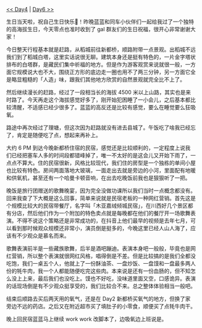 <!-- ##{"timestamp":1759852799}## -->
[<< Day4](/post/41.html) | [Day6 >>](/post/43.html)

生日当天啦，祝自己生日快乐🎂！昨晚蓝蓝和同车小伙伴们一起给我过了一个独特的高海拔生日，今天零点也准时收到了 gal 群友们的生日祝福，很开心非常谢谢大家！

今日整天行程基本就是赶路，从稻城前往新都桥，顺路附带一点景观。出稻城不远我们到了稻城白塔，这里实话说很无聊。建筑本身还是挺有特色的，一片金字塔状排布的白塔群，是藏民们集中祈福的地方。但是作为游客观赏来说就很一般，一方面它规模说大也不大，围绕正方形的底边走一圈也用不了两三分钟，另一方面它全是略显粗糙的「人造」味，跟我们其他地方欣赏的自然景观就完全比不上了。

然后继续漫长的赶路，经过了一段相当长的海拔 4500 米以上山路，其实也是来时路了。今天再走这个海拔感觉好多了，刚开始犯困睡了一小会儿，之后基本都比较清醒，不适感已经少很多了。蓝蓝的高反还是比较有感觉，要么在睡觉要么狂吸氧。

路途中再次经过了理塘，但这次因为赶路就没有进去县城了。午饭吃了啥我已经忘了，肯定是随便吃了点，想起来再补上。

大约 6 PM 到达今晚新都桥住宿的民宿，感觉还是比较顺利的，一定程度上说我们已经把塞车人多的时间段都错峰掉了，唯一不太好的是这会儿又开始下雨了，一点点不算大。住的民宿很新，风格比较现代，我们住的房型是一个独栋的单间小屋也比较有特色。房间两面落地大玻璃，一面走出去就是旁边的小河，里面配有地暖和供氧机，甚至还有一个哈曼卡顿音响，在出去吃晚饭前我也是狠狠听了一把。

晚饭是旅行团赠送的歌舞晚宴，因为完全没做功课所以我们当时一点概念都没有。回来我查了下大概是这么回事，简单来说就是民宿老板的一种网红营销。首先这是个规模比较大的民宿带餐厅，名字叫「木亚嘉绒倾城民宿」，在川西好几个景区都有分店，然后他们作为一个附加的特色卖点就是每晚都在他们的餐厅开一场歌舞表演。不得不说这个策略还是非常成功的，在抖音上他们最早的视频是去年七月，可以看到那时候观众规模还非常小，演员倒是挺多的，今晚这里已经人山人海了，应该有不少观众是慕名而来。

歌舞表演前半是一些藏族歌舞，后半是酒吧蹦迪。表演本身吧一般般，毕竟也是网红营销，所以整个表演就很网红风格，唱得倒是不差。但是比较搞的是我们全都没吃饱，我们一桌五个人，他就上了一份酥油茶、一盘炒饭、一盘馍和一盘最多两人份的牦牛肉，我一个人都能随便吃完这些肉。本来说是还有一份血肠的，但不知怎么没上上来，最后我们也没吃上。馍也不好吃，没味道里面又空，口感诡异。表演的话现场倒是有不少观众挺享受的，我们比较合不来。总之整体体验相当一般吧。

结束后顺路去买后两天用的氧气，还是在 Day2 新都桥买氧气的地方，但换了家旁边不远的药店。之后又在附近超市买了填肚子的小零食，顺便买了点牦牛肉干。

晚上回民宿蓝蓝马上继续 work work 改脚本了，边吸氧边上班说是。